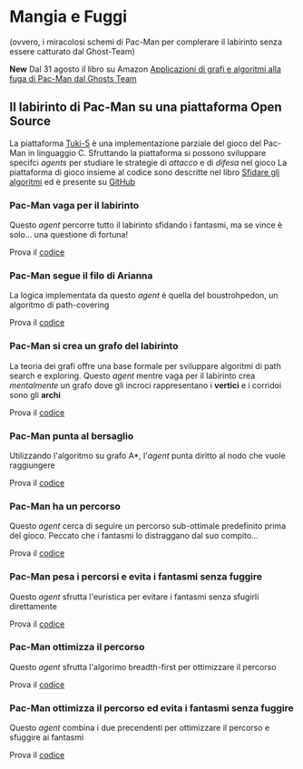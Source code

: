 # Mangia e Fuggi
(ovvero, i miracolosi schemi di Pac-Man per complerare il labirinto senza essere catturato dal Ghost-Team)

**New** Dal 31 agosto il libro su Amazon [Applicazioni di grafi e algoritmi alla fuga di Pac-Man dal Ghosts Team](https://www.amazon.it/dp/B08GTJ2KHM)

## Il labirinto di Pac-Man su una piattaforma Open Source
La piattaforma [Tuki-5](mvc) è una implementazione parziale del gioco del Pac-Man in linguaggio C.
Sfruttando la piattaforma si possono sviluppare specifci *agents* per studiare le strategie di *attacco* e di *difesa* nel gioco
La piattaforma di gioco insieme al codice sono descritte nel libro [Sfidare gli algoritmi](https://www.amazon.it/Sfidare-gli-algoritmi-videogiochi-Linux/dp/1695109325) ed è presente su [GitHub](https://github.com/francescosisini/LIBRO-Sfidare-gli-algoritmi-5-videogiochi-in-C-su-Linux-codice)

### Pac-Man vaga per il labirinto
Questo *agent* percorre tutto il labirinto sfidando i fantasmi, ma se vince è solo... una questione di fortuna!

Prova il [codice](PacMan/gioca_tuki_random.c)

### Pac-Man segue il filo di Arianna
La logica implementata da questo *agent* è quella del boustrohpedon, un algoritmo di path-covering

Prova il [codice](PacMan/gioca_tuki_boustrophedon.c)

### Pac-Man si crea un grafo del labirinto
La teoria dei grafi offre una base formale per sviluppare algoritmi di path search e exploring. Questo *agent* mentre vaga per il labirinto crea *mentalmente* un grafo dove gli incroci rappresentano i **vertici** e i corridoi sono gli **archi**

Prova il [codice](PacMan/gioca_tuki_generagrafo.c)

### Pac-Man punta al bersaglio
Utilizzando l'algoritmo su grafo A*, l'*agent* punta diritto al nodo che vuole raggiungere

Prova il [codice](PacMan/gioca_tuki_esploraeritorna.c)

### Pac-Man ha un percorso
Questo *agent* cerca di seguire un percorso sub-ottimale predefinito prima del gioco. Peccato che i fantasmi lo distraggano dal suo compito...

Prova il [codice](PacMan/gioca_tuki_percorso.c)

### Pac-Man pesa i percorsi e evita i fantasmi senza fuggire
Questo *agent* sfrutta l'euristica per evitare i fantasmi senza sfugirli direttamente

Prova il [codice](PacMan/gioca_tuki_pesato.c)

### Pac-Man ottimizza il percorso
Questo *agent* sfrutta l'algorimo breadth-first per ottimizzare il percorso

Prova il [codice](PacMan/gioca_tuki_respiro.c)


### Pac-Man ottimizza il percorso ed evita i fantasmi senza fuggire
Questo *agent* combina i due precendenti per ottimizzare il percorso e sfuggire ai fantasmi

Prova il [codice](PacMan/gioca_tuki_evita.c)

<!--[Applicazioni di grafi e algoritmi alla fuga di Pac-Man dal Ghosts Team](https://www.amazon.it/Applicazioni-grafi-algoritmi-Pac-Man-Ghosts-ebook/dp/B087GLBPNM/)
![KIndle](mezza.jpg)-->
